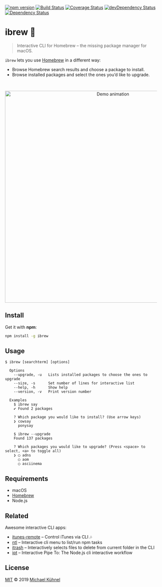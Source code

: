 [![npm version](https://img.shields.io/npm/v/ibrew.svg?style=flat)](https://www.npmjs.org/package/ibrew)
[![Build Status](https://travis-ci.org/mischah/ibrew.svg?branch=master)](https://travis-ci.org/mischah/ibrew)
[![Coverage Status](https://coveralls.io/repos/github/mischah/ibrew/badge.svg?branch=master)](https://coveralls.io/github/mischah/ibrew?branch=master)
[![devDependency Status](https://david-dm.org/mischah/ibrew/dev-status.svg)](https://david-dm.org/mischah/ibrew#info=devDependencies)
[![Dependency Status](https://david-dm.org/mischah/ibrew/status.svg)](https://david-dm.org/mischah/ibrew#info=Dependencies)

# ibrew 🍻

> Interactive CLI for Homebrew – the missing package manager for macOS.

`ibrew` lets you use [Homebrew](https://brew.sh/) in a different way:

- Browse Homebrew search results and choose a package to install.
- Browse installed packages and select the ones you’d like to upgrade.

<br>
<p align="center">
  <a href="https://asciinema.org/a/229587">
    <img alt="Demo animation" width="700" src="https://gitcdn.xyz/cdn/mischah/ibrew/19be4c127197f92ff6c4b24c746d6d08ceabd7c7/demo.svg" />
    </a>
</p>

## Install

Get it with **npm**:

```sh
npm install -g ibrew
```

## Usage

```shell
$ ibrew [searchterm] [options]

  Options
    --upgrade, -u   Lists installed packages to choose the ones to upgrade
    --size, -s      Set number of lines for interactive list
    --help, -h      Show help
    --version, -v   Print version number

  Examples
    $ ibrew say
    ✔ Found 2 packages

    ? Which package you would like to install? (Use arrow keys)
    ❯ cowsay
      ponysay

    $ ibrew --upgrade
    Found 137 packages

    ? Which packages you would like to upgrade? (Press <space> to select, <a> to toggle all)
    ❯ ◯ adns
      ◯ aom
      ◯ asciinema
```

## Requirements

- macOS
- [Homebrew](https://brew.sh)
- Node.js

## Related

Awesome interactive CLI apps:

- [itunes-remote](https://github.com/mischah/itunes-remote) – Control iTunes via CLI :notes:
- [ntl](https://github.com/ruyadorno/ntl) – Interactive cli menu to list/run npm tasks
- [itrash](https://github.com/ruyadorno/itrash) – Interactively selects files to delete from current folder in the CLI
- [ipt](https://github.com/ruyadorno/ipt) – Interactive Pipe To: The Node.js cli interactive workflow


## License

[MIT](LICENSE) © 2019 [Michael Kühnel](http://michael-kuehnel.de)
